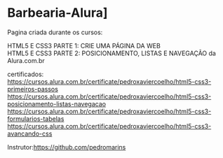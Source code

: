 # Barbearia-Alura]

Pagina criada durante os cursos: 

HTML5 E CSS3 PARTE 1: CRIE UMA PÁGINA DA WEB <br>
HTML5 E CSS3 PARTE 2: POSICIONAMENTO, LISTAS E NAVEGAÇÃO da
Alura.com.br

certificados:<br/>
https://cursos.alura.com.br/certificate/pedroxaviercoelho/html5-css3-primeiros-passos
https://cursos.alura.com.br/certificate/pedroxaviercoelho/html5-css3-posicionamento-listas-navegacao
https://cursos.alura.com.br/certificate/pedroxaviercoelho/html5-css3-formularios-tabelas
https://cursos.alura.com.br/certificate/pedroxaviercoelho/html5-css3-avancando-css

Instrutor:https://github.com/pedromarins
